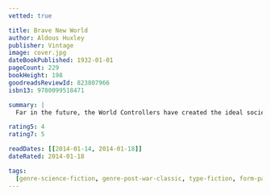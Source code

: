 ```yaml
---
vetted: true

title: Brave New World
author: Aldous Huxley
publisher: Vintage
image: cover.jpg
dateBookPublished: 1932-01-01
pageCount: 229
bookHeight: 198
goodreadsReviewId: 823807966
isbn13: 9780099518471

summary: |
  Far in the future, the World Controllers have created the ideal society. Through clever use of genetic engineering, brainwashing and recreational sex and drugs all its members are happy consumers. Bernard Marx seems alone harbouring an ill-defined longing to break free. A visit to one of the few remaining Savage Reservations where the old, imperfect life still continues, may be the cure for his distress.

rating5: 4
rating7: 5

readDates: [[2014-01-14, 2014-01-18]]
dateRated: 2014-01-18

tags:
  [genre-science-fiction, genre-post-war-classic, type-fiction, form-paperback]
---
```

